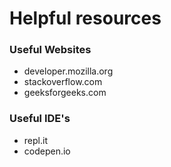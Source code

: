 # Helpful resources

### Useful Websites
- developer.mozilla.org
- stackoverflow.com
- geeksforgeeks.com

### Useful IDE's
- repl.it
- codepen.io
